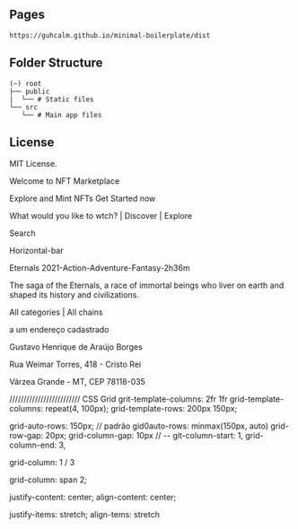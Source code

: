 ## Pages

```
https://guhcalm.github.io/minimal-boilerplate/dist
```

## Folder Structure

```
(~) root
├── public
|  └── # Static files
└── src
   └── # Main app files
```

## License

MIT License.


Welcome to NFT Marketplace

Explore and Mint NFTs
Get Started now


What would you like to wtch? | Discover | Explore

Search

Horizontal-bar


Eternals
2021-Action-Adventure-Fantasy-2h36m

The saga of the Eternals, a race of immortal beings who liver on earth and shaped its history and civilizations.

All categories | All chains

a um endereço cadastrado

Gustavo Henrique de Araújo Borges

Rua Weimar Torres, 418 - Cristo Rei

Várzea Grande - MT, CEP 78118-035






/////////////////////////
CSS Grid
grit-template-columns: 2fr 1fr
grid-template-columns: repeat(4, 100px);
grid-template-rows: 200px 150px;

grid-auto-rows: 150px; // padrão
gid0auto-rows: minmax(150px, auto)
grid-row-gap: 20px;
grid-column-gap: 10px
// --
git-column-start: 1,
grid-column-end: 3,

grid-column: 1 / 3 

grid-column: span 2;

justify-content: center;
align-content: center;

justify-items: stretch;
align-tems: stretch





